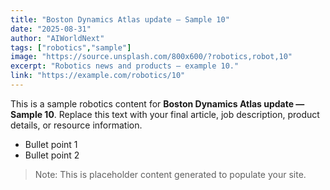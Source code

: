```yaml
---
title: "Boston Dynamics Atlas update — Sample 10"
date: "2025-08-31"
author: "AIWorldNext"
tags: ["robotics","sample"]
image: "https://source.unsplash.com/800x600/?robotics,robot,10"
excerpt: "Robotics news and products — example 10."
link: "https://example.com/robotics/10"
---
```


This is a sample robotics content for **Boston Dynamics Atlas update — Sample 10**. Replace this text with your final article, job description, product details, or resource information.

- Bullet point 1
- Bullet point 2

> Note: This is placeholder content generated to populate your site.
